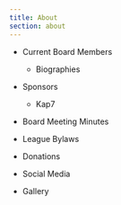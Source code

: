 ```yaml
---
title: About
section: about  
---
```

- Current Board Members

	- Biographies

- Sponsors

	- Kap7

- Board Meeting Minutes

- League Bylaws

- Donations

- Social Media

- Gallery

